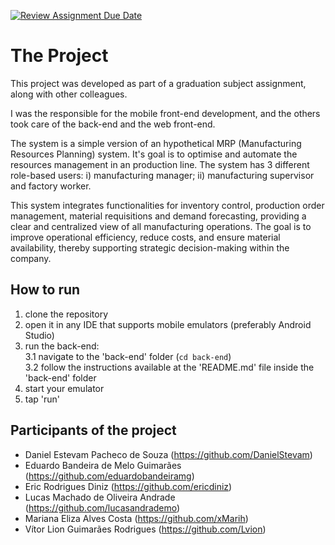 [![Review Assignment Due Date](https://classroom.github.com/assets/deadline-readme-button-22041afd0340ce965d47ae6ef1cefeee28c7c493a6346c4f15d667ab976d596c.svg)](https://classroom.github.com/a/F_-jgkTW)
# The Project
This project was developed as part of a graduation subject assignment, along with other colleagues. 

I was the responsible for the mobile front-end development, and the others took care of the back-end and the web front-end.

The system is a simple version of an hypothetical MRP (Manufacturing Resources Planning) system. It's goal is to optimise and automate the resources management in an production line. The system has 3 different role-based users: i) manufacturing manager; ii) manufacturing supervisor and factory worker.

This system integrates functionalities for inventory control, production order management, material requisitions and demand forecasting, providing a clear and centralized view of all manufacturing operations. The goal is to improve operational efficiency, reduce costs, and ensure material availability, thereby supporting strategic decision-making within the company.

## How to run
1. clone the repository
2. open it in any IDE that supports mobile emulators (preferably Android Studio)
3. run the back-end:   
    3.1 navigate to the 'back-end' folder (`cd back-end`)   
    3.2 follow the instructions available at the 'README.md' file inside the 'back-end' folder   
5. start your emulator
6. tap 'run'

## Participants of the project

* Daniel Estevam Pacheco de Souza (https://github.com/DanielStevam)
* Eduardo Bandeira de Melo Guimarães (https://github.com/eduardobandeiramg)
* Eric Rodrigues Diniz (https://github.com/ericdiniz)
* Lucas Machado de Oliveira Andrade (https://github.com/lucasandrademo)
* Mariana Eliza Alves Costa (https://github.com/xMarih)
* Vítor Lion Guimarães Rodrigues (https://github.com/Lvion)

